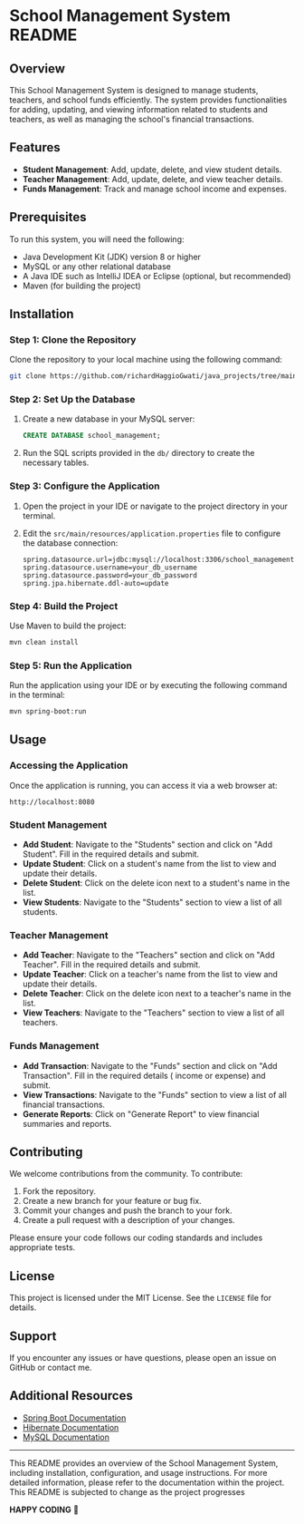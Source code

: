 # School Management System README

## Overview

This School Management System is designed to manage students, teachers, and school funds efficiently. The system
provides functionalities for adding, updating, and viewing information related to students and teachers, as well as
managing the school's financial transactions.

## Features

- **Student Management**: Add, update, delete, and view student details.
- **Teacher Management**: Add, update, delete, and view teacher details.
- **Funds Management**: Track and manage school income and expenses.

## Prerequisites

To run this system, you will need the following:

- Java Development Kit (JDK) version 8 or higher
- MySQL or any other relational database
- A Java IDE such as IntelliJ IDEA or Eclipse (optional, but recommended)
- Maven (for building the project)

## Installation

### Step 1: Clone the Repository

Clone the repository to your local machine using the following command:

```sh
git clone https://github.com/richardHaggioGwati/java_projects/tree/main/School%20Management%20System
```

### Step 2: Set Up the Database

1. Create a new database in your MySQL server:

    ```sql
    CREATE DATABASE school_management;
    ```

2. Run the SQL scripts provided in the `db/` directory to create the necessary tables.

### Step 3: Configure the Application

1. Open the project in your IDE or navigate to the project directory in your terminal.
2. Edit the `src/main/resources/application.properties` file to configure the database connection:

    ```properties
    spring.datasource.url=jdbc:mysql://localhost:3306/school_management
    spring.datasource.username=your_db_username
    spring.datasource.password=your_db_password
    spring.jpa.hibernate.ddl-auto=update
    ```

### Step 4: Build the Project

Use Maven to build the project:

```sh
mvn clean install
```

### Step 5: Run the Application

Run the application using your IDE or by executing the following command in the terminal:

```sh
mvn spring-boot:run
```

## Usage

### Accessing the Application

Once the application is running, you can access it via a web browser at:

```
http://localhost:8080
```

### Student Management

- **Add Student**: Navigate to the "Students" section and click on "Add Student". Fill in the required details and
  submit.
- **Update Student**: Click on a student's name from the list to view and update their details.
- **Delete Student**: Click on the delete icon next to a student's name in the list.
- **View Students**: Navigate to the "Students" section to view a list of all students.

### Teacher Management

- **Add Teacher**: Navigate to the "Teachers" section and click on "Add Teacher". Fill in the required details and
  submit.
- **Update Teacher**: Click on a teacher's name from the list to view and update their details.
- **Delete Teacher**: Click on the delete icon next to a teacher's name in the list.
- **View Teachers**: Navigate to the "Teachers" section to view a list of all teachers.

### Funds Management

- **Add Transaction**: Navigate to the "Funds" section and click on "Add Transaction". Fill in the required details (
  income or expense) and submit.
- **View Transactions**: Navigate to the "Funds" section to view a list of all financial transactions.
- **Generate Reports**: Click on "Generate Report" to view financial summaries and reports.

## Contributing

We welcome contributions from the community. To contribute:

1. Fork the repository.
2. Create a new branch for your feature or bug fix.
3. Commit your changes and push the branch to your fork.
4. Create a pull request with a description of your changes.

Please ensure your code follows our coding standards and includes appropriate tests.

## License

This project is licensed under the MIT License. See the `LICENSE` file for details.

## Support

If you encounter any issues or have questions, please open an issue on GitHub or contact me.

## Additional Resources

- [Spring Boot Documentation](https://spring.io/projects/spring-boot)
- [Hibernate Documentation](https://hibernate.org/orm/documentation/)
- [MySQL Documentation](https://dev.mysql.com/doc/)

---

This README provides an overview of the School Management System, including installation, configuration, and usage
instructions. For more detailed information, please refer to the documentation within the project. This README is
subjected to change as the project progresses

**HAPPY CODING** 🚀